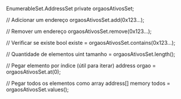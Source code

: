 EnumerableSet.AddressSet private orgaosAtivosSet;

// Adicionar um endereço
orgaosAtivosSet.add(0x123...);

// Remover um endereço
orgaosAtivosSet.remove(0x123...);

// Verificar se existe
bool existe = orgaosAtivosSet.contains(0x123...);

// Quantidade de elementos
uint tamanho = orgaosAtivosSet.length();

// Pegar elemento por índice (útil para iterar)
address orgao = orgaosAtivosSet.at(0);

// Pegar todos os elementos como array
address[] memory todos = orgaosAtivosSet.values();
